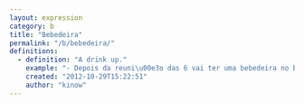 ```yaml
---
layout: expression
category: b
title: "Bebedeira"
permalink: "/b/bebedeira/"
definitions:
  - definition: "A drink up."
    example: "- Depois da reuni\u00e3o das 6 vai ter uma bebedeira no bar do Eus\u00e9bio.\n- [Opa](/o/opa/), [fechou](/f/fechou/)!"
    created: "2012-10-29T15:22:51"
    author: "kinow"
---
```


